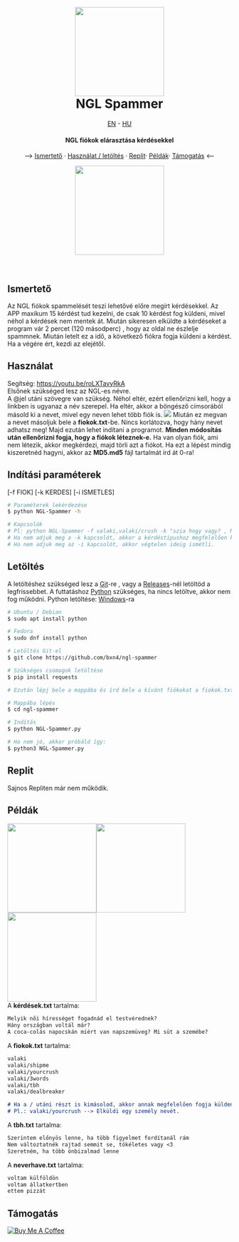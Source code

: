<h1 align="center">
 <br>
<img src="https://user-images.githubusercontent.com/78733248/212997444-e311a1e9-cfae-4217-8118-ac23512723a9.jpg" width="200"></a>
  <br>
  NGL Spammer
</h1>
<p align="center"><a href="https://github.com/BXn4/NGL-Spammer_en">EN</a> - <a href="https://github.com/BXn4/NGL-Spammer">HU</a></p>
<h4 align="center">NGL fiókok elárasztása kérdésekkel</h4>
<p align="center">
<p align="center">
  --> <a href="#ismertető">Ismertető</a> ·
  <a href="#használat">Használat / letöltés</a> ·
  <a href="#replit">Replit</a>·
  <a href="#példák">Példák</a>·
    <a href="#támogatás">Támogatás</a> <--
</p>
<p align="center">
<img src="https://user-images.githubusercontent.com/78733248/213006672-89089652-3251-4fd1-9bb2-e3d3507903c7.gif" width=200><br><br><br></p></img>

## Ismertető
Az NGL fiókok spammelését teszi lehetővé előre megírt kérdésekkel. Az APP maxikum 15 kérdést tud kezelni, de csak 10 kérdést fog küldeni, mivel néhol a kérdések nem mentek át. Miután sikeresen elküldte a kérdéseket a program vár 2 percet  (120 másodperc) , hogy az oldal ne észlelje spammnek. Miután letelt ez a idő, a következő fiókra fogja küldeni a kérdést. Ha a végére ért, kezdi az elejétől.

## Használat
Segítség: https://youtu.be/roLXTavyRkA<br>
Elsőnek szükséged lesz az NGL-es névre. <br> A @jel utáni szövegre van szükség. Néhol eltér, ezért ellenőrizni kell, hogy a linkben is ugyanaz a név szerepel.
Ha eltér, akkor a böngésző címsorából másold ki a nevet, mivel egy neven lehet több fiók is.
<img src="https://user-images.githubusercontent.com/78733248/213011344-bfaf61fa-9e02-4fe8-a70c-eeb99e19f341.png">
Miután ez megvan a nevet másoljuk bele a **fiokok.txt**-be.
Nincs korlátozva, hogy hány nevet adhatsz meg!
Majd ezután lehet indítani a programot.
**Minden módosítás után ellenőrizni fogja, hogy a fiókok léteznek-e.** Ha van olyan fiók, ami nem létezik, akkor megkérdezi, majd törli azt a fiókot. Ha ezt a lépést mindig kiszeretnéd hagyni, akkor az **MD5.md5** fájl tartalmát írd át 0-ra!
## Indítási paraméterek

[-f FIOK] [-k KERDES] [-i ISMETLES]
```bash
# Paraméterek lekérdezése
$ python NGL-Spammer -h

# Kapcsolók
# Pl: python NGL-Spammer -f valaki,valaki/crush -k "szia hogy vagy? , Mi újság?" -i 10
# Ha nem adjuk meg a -k kapcsolót, akkor a kérdéstípushoz megfelelően küldi a kérdéseket.
# Ha nem adjuk meg az -i kapcsolót, akkor végtelen ideig ismétli.
```

## Letöltés
A letöltéshez szükséged lesz a [Git](https://git-scm.com)-re , vagy a  [Releases](https://github.com/BXn4/NGL-Spammer/releases)-nél letöltöd a legfrissebbet. 
A futtatáshoz [Python](https://www.python.org/) szükséges, ha nincs letöltve, akkor nem fog működni.
Python letöltése:
[Windows](https://www.python.org/downloads)-ra
```bash
# Ubuntu / Debian
$ sudo apt install python

# Fedora
$ sudo dnf install python
```
```bash
# Letöltés Git-el
$ git clone https://github.com/bxn4/ngl-spammer

# Szükséges csomagok letöltése
$ pip install requests

# Ezután lépj bele a mappába és írd bele a kívánt fiókokat a fiokok.txt-be! (ha kihagytad volna)

# Mappába lépés
$ cd ngl-spammer

# Indítás
$ python NGL-Spammer.py

# Ha nem jó, akkor próbáld így:
$ python3 NGL-Spammer.py
```

## Replit
Sajnos Repliten már nem működik.

## Példák
<img src="https://user-images.githubusercontent.com/78733248/214125065-899f63c2-f6cd-494f-965f-a074ae556124.png" width=200></img><img src="https://user-images.githubusercontent.com/78733248/214125075-f3d02804-2861-49e7-9452-a4142117f0f8.png" width=200></img><img src="https://user-images.githubusercontent.com/78733248/214125086-1046b5ba-53df-448a-a225-fafb1832d48c.png" width=200></img><br>
A **kérdések.txt** tartalma:
```markdown
Melyik női hírességet fogadnád el testvérednek?
Hány országban voltál már?
A coca-colás napocskán miért van napszemüveg? Mi süt a szemébe?
```
A **fiokok.txt** tartalma:
```markdown
valaki
valaki/shipme
valaki/yourcrush
valaki/3words
valaki/tbh
valaki/dealbreaker

# Ha a / utáni részt is kimásolod, akkor annak megfelelően fogja küldeni a kérdést.
# Pl.: valaki/yourcrush --> Elküldi egy személy nevét.
```
A **tbh.txt** tartalma:
```markdown
Szerintem előnyös lenne, ha több figyelmet fordítanál rám
Nem változtatnék rajtad semmit se, tökéletes vagy <3
Szeretném, ha több önbizalmad lenne
```
A **neverhave.txt** tartalma:
```markdown
voltam külföldön
voltam állatkertben
ettem pizzát
```
## Támogatás

<a href="https://www.buymeacoffee.com/bence912" target="_blank"><img src="https://www.buymeacoffee.com/assets/img/custom_images/purple_img.png" alt="Buy Me A Coffee">
